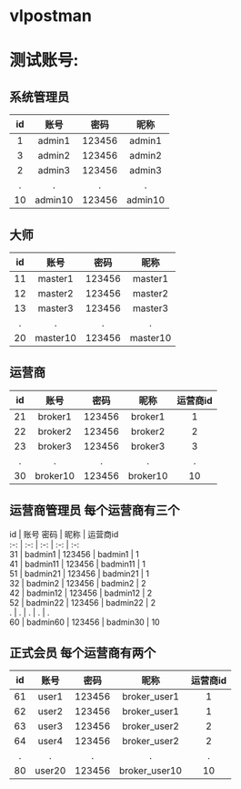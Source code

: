 # vlpostman

# 测试账号:

## 系统管理员  

   id   |    账号    |     密码   |   昵称  
   :-: | :-: | :-:  |:-:   
   1   |   admin1   |     123456 |  admin1  
   3   |   admin2   |     123456 |  admin2  
   2   |   admin3   |     123456 |  admin3  
   .   |   .        |       .    |    .          
   10  |  admin10   |     123456 |  admin10  

## 大师  
   id  |  账号       |  密码    |      昵称    
   :-: | :-: | :-:  | :-:     
   11  |  master1   |  123456  |    master1  
   12  |  master2   |  123456  |    master2    
   13  |  master3   |  123456  |    master3    
    .  |    .       |   .      |       .    
   20  |  master10  |  123456  |    master10    
   
## 运营商  

   id  |    账号     |    密码    |   昵称    |   运营商id   
   :-: | :-: | :-: | :-: | :-:   
   21  |   broker1  |   123456   | broker1  |     1  
   22  |   broker2  |   123456   | broker2  |     2  
   23  |   broker3  |   123456   | broker3  |     3  
    .  |      .     |      .     |   .      |     .    
   30  |   broker10 |   123456   | broker10 |     10  

## 运营商管理员  每个运营商有三个
   id   |   账号     密码    |   昵称      |     运营商id    
   :-: | :-: | :-: | :-: | :-:     
   31   |   badmin1   |   123456 |   badmin1  |        1  
   41   |   badmin11  |   123456 |   badmin11 |        1  
   51   |   badmin21  |   123456 |   badmin21 |        1   
   32   |   badmin2   |   123456 |   badmin2  |        2  
   42   |   badmin12  |   123456 |   badmin12 |        2  
   52   |   badmin22  |   123456 |   badmin22 |        2  
   .    |      .      |      .   |    .       |        .  
   60   |   badmin60  |   123456 |   badmin30 |       10  
     
## 正式会员    每个运营商有两个
   id   |   账号       |   密码    |   昵称      |    运营商id    
   :-: | :-: | :-: | :-: | :-:   
   61   |  user1      |  123456   |  broker_user1  |   1  
   62   |  user2      |  123456   |  broker_user1  |   1  
   63   |  user3      |  123456   |  broker_user2  |   2  
   64   |  user4      |  123456   |  broker_user2  |   2  
    .   |   .         |     .     |       .        |   .  
   80   |  user20     |  123456   |  broker_user10 |   10  
    

